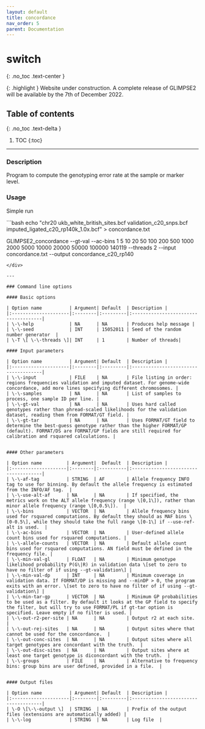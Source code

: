 ```yaml
---
layout: default
title: concordance
nav_order: 5
parent: Documentation
---
```

# switch
{: .no_toc .text-center }

{: .highlight }
Website under construction. A complete release of GLIMPSE2 will be available by the 7th of December 2022.

## Table of contents
{: .no_toc .text-delta }

1. TOC
{:toc}

---

### Description
Program to compute the genotyping error rate at the sample or marker level.

### Usage
Simple run

<div class="code-example" markdown="1">
```bash
echo "chr20 ukb_white_british_sites.bcf validation_c20_snps.bcf imputed_ligated_c20_rp140k_1.0x.bcf" > concordance.txt

GLIMPSE2_concordance --gt-val --ac-bins 1 5 10 20 50 100 200 500 1000 2000 5000 10000  20000 50000 100000 140119 --threads 2 --input concordance.txt --output concordance_c20_rp140
```
</div>

---

### Command line options

#### Basic options

| Option name 	       | Argument| Default  | Description |
|:---------------------|:--------|:---------|:-------------------------------------|
| \-\-help             | NA      | NA       | Produces help message |
| \-\-seed             | INT     | 15052011 | Seed of the random number generator  |
| \-T \[ \-\-threads \]| INT     | 1        | Number of threads|

#### Input parameters

| Option name 	       | Argument| Default  | Description |
|:---------------------|:--------|:---------|:-------------------------------------|
| \-\-input            | FILE    | NA       | File listing in order: regions frequencies validation and imputed dataset. For genome-wide concordance, add more lines specifying different chromosomes. |
| \-\-samples          | NA      | NA       | List of samples to process, one sample ID per line. |
| \-\-gt-val           | NA      | NA       | Uses hard called genotypes rather than phread-scaled likelihoods for the validation dataset, reading them from FORMAT/GT field. |
| \-\-gt-tar           | NA      | NA       | Uses FORMAT/GT field to determine the best-guess genotype rather than the higher FORMAT/GP (default). FORMAT/DS are FORMAT/GP fields are still required for calibration and rsquared calculations. |


#### Other parameters

| Option name 	      | Argument|  Default  | Description |
|:--------------------|:--------|:----------|:-------------------------------------|
| \-\-af-tag          | STRING  | AF        | Allele frequency INFO tag to use for binning. By default the allele frequency is estimated from the INFO/AF tag.  |
| \-\-use-alt-af      | NA      | NA        | If specified, the metrics work on the ALT allele frequency (range \[0,1\]), rather than minor allele frequency (range \[0,0.5\]).  |
| \-\-bins            | VECTOR  | NA        | Allele frequency bins used for rsquared computations. By default they should as MAF bins \[0-0.5\], while they should take the full range \[0-1\] if --use-ref-alt is used.  |
| \-\-ac-bins         | VECTOR  | NA        | User-defined allele count bins used for rsquared computations. |
| \-\-allele-counts   | VECTOR  | NA        | Default allele count bins used for rsquared computations. AN field must be defined in the frequency file. |
| \-\-min-val-gl      | FLOAT   | NA        | Minimum genotype likelihood probability P(G\|R) in validation data \[set to zero to have no filter of if using --gt-validation\] |
| \-\-min-val-dp      | INT     | NA        | Minimum coverage in validation data. If FORMAT/DP is missing and --minDP > 0, the program exits with an error. \[set to zero to have no filter of if using --gt-validation\] |
| \-\-min-tar-gp      | VECTOR  | NA        | Minimum GP probabilities to be used as a filter. By default it looks at the GP field to specify the filter, but will try to use FORMAT/PL if gt-tar option is specified. Leave empty if no filter is used. |
| \-\-out-r2-per-site | NA      | NA        | Output r2 at each site. |
| \-\-out-rej-sites   | NA      | NA        | Output sites where that cannot be used for the concordance.  |
| \-\-out-conc-sites  | NA      | NA        | Output sites where all target genotypes are concordant with the truth.  |
| \-\-out-disc-sites  | NA      | NA        | Output sites where at least one target genotype is diconcordant with the truth.  |
| \-\-groups          | FILE    | NA        | Alternative to frequency bins: group bins are user defined, provided in a file.  |


#### Output files

| Option name 	       | Argument| Default  | Description |
|:---------------------|:--------|:---------|:-------------------------------------|
| \-O \[\-\-output \]  | STRING  | NA       | Prefix of the output files (extensions are automatically added) |
| \-\-log              | STRING  | NA       | Log file  |

